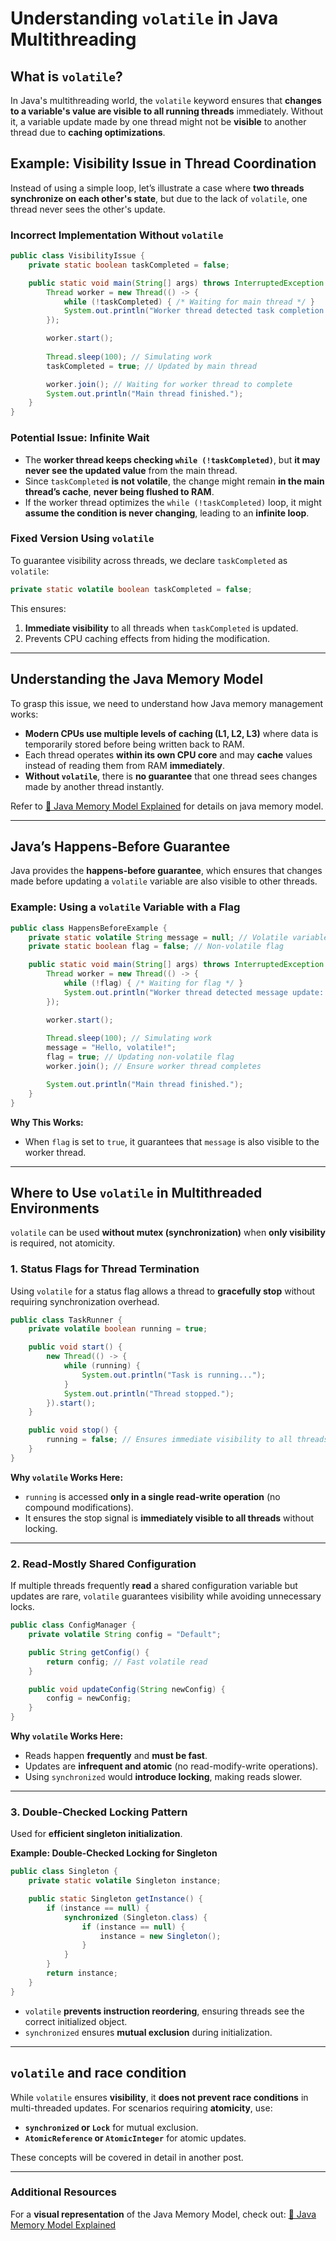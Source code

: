 
# Understanding `volatile` in Java Multithreading

## What is `volatile`?
In Java's multithreading world, the `volatile` keyword ensures that **changes to a variable's value are visible to all running threads** immediately. Without it, a variable update made by one thread might not be **visible** to another thread due to **caching optimizations**.

## Example: Visibility Issue in Thread Coordination
Instead of using a simple loop, let’s illustrate a case where **two threads synchronize on each other's state**, but due to the lack of `volatile`, one thread never sees the other's update.

### Incorrect Implementation Without `volatile`
```java
public class VisibilityIssue {
    private static boolean taskCompleted = false;

    public static void main(String[] args) throws InterruptedException {
        Thread worker = new Thread(() -> {
            while (!taskCompleted) { /* Waiting for main thread */ }
            System.out.println("Worker thread detected task completion!");
        });

        worker.start();
        
        Thread.sleep(100); // Simulating work
        taskCompleted = true; // Updated by main thread

        worker.join(); // Waiting for worker thread to complete
        System.out.println("Main thread finished.");
    }
}
```

### Potential Issue: Infinite Wait
- The **worker thread keeps checking `while (!taskCompleted)`**, but **it may never see the updated value** from the main thread.
- Since `taskCompleted` **is not volatile**, the change might remain **in the main thread’s cache**, **never being flushed to RAM**.
- If the worker thread optimizes the `while (!taskCompleted)` loop, it might **assume the condition is never changing**, leading to an **infinite loop**.

### Fixed Version Using `volatile`
To guarantee visibility across threads, we declare `taskCompleted` as `volatile`:
```java
private static volatile boolean taskCompleted = false;
```
This ensures:
1. **Immediate visibility** to all threads when `taskCompleted` is updated.
2. Prevents CPU caching effects from hiding the modification.

---

## Understanding the Java Memory Model
To grasp this issue, we need to understand how Java memory management works:
- **Modern CPUs use multiple levels of caching (L1, L2, L3)** where data is temporarily stored before being written back to RAM.
- Each thread operates **within its own CPU core** and may **cache** values instead of reading them from RAM **immediately**.
- **Without `volatile`**, there is **no guarantee** that one thread sees changes made by another thread instantly.

Refer to [🔗 Java Memory Model Explained](https://shipilev.net/blog/2014/jmm-pragmatics/) for details on java memory model.

---

## Java’s Happens-Before Guarantee
Java provides the **happens-before guarantee**, which ensures that changes made before updating a `volatile` variable are also visible to other threads.

### Example: Using a `volatile` Variable with a Flag
```java
public class HappensBeforeExample {
    private static volatile String message = null; // Volatile variable
    private static boolean flag = false; // Non-volatile flag

    public static void main(String[] args) throws InterruptedException {
        Thread worker = new Thread(() -> {
            while (!flag) { /* Waiting for flag */ }
            System.out.println("Worker thread detected message update: " + message);
        });

        worker.start();
        
        Thread.sleep(100); // Simulating work
        message = "Hello, volatile!";
        flag = true; // Updating non-volatile flag
        worker.join(); // Ensure worker thread completes

        System.out.println("Main thread finished.");
    }
}

```
**Why This Works:**
- When `flag` is set to `true`, it guarantees that `message` is also visible to the worker thread.

---

## Where to Use `volatile` in Multithreaded Environments
`volatile` can be used **without mutex (synchronization)** when **only visibility** is required, not atomicity.

### 1. Status Flags for Thread Termination
Using `volatile` for a status flag allows a thread to **gracefully stop** without requiring synchronization overhead.

```java
public class TaskRunner {
    private volatile boolean running = true;

    public void start() {
        new Thread(() -> {
            while (running) {
                System.out.println("Task is running...");
            }
            System.out.println("Thread stopped.");
        }).start();
    }

    public void stop() {
        running = false; // Ensures immediate visibility to all threads
    }
}
```
**Why `volatile` Works Here:**
- `running` is accessed **only in a single read-write operation** (no compound modifications).
- It ensures the stop signal is **immediately visible to all threads** without locking.

---

### 2. Read-Mostly Shared Configuration
If multiple threads frequently **read** a shared configuration variable but updates are rare, `volatile` guarantees visibility while avoiding unnecessary locks.

```java
public class ConfigManager {
    private volatile String config = "Default";

    public String getConfig() {
        return config; // Fast volatile read
    }

    public void updateConfig(String newConfig) {
        config = newConfig;
    }
}
```
**Why `volatile` Works Here:**
- Reads happen **frequently** and **must be fast**.
- Updates are **infrequent and atomic** (no read-modify-write operations).
- Using `synchronized` would **introduce locking**, making reads slower.

---

### 3. Double-Checked Locking Pattern
Used for **efficient singleton initialization**.

**Example: Double-Checked Locking for Singleton**
```java
public class Singleton {
    private static volatile Singleton instance;

    public static Singleton getInstance() {
        if (instance == null) { 
            synchronized (Singleton.class) { 
                if (instance == null) {
                    instance = new Singleton();
                }
            }
        }
        return instance;
    }
}
```
- `volatile` **prevents instruction reordering**, ensuring threads see the correct initialized object.
- `synchronized` ensures **mutual exclusion** during initialization.

---

##  `volatile` and race condition
While `volatile` ensures **visibility**, it **does not prevent race conditions** in multi-threaded updates.
For scenarios requiring **atomicity**, use:
- **`synchronized` or `Lock`** for mutual exclusion.
- **`AtomicReference` or `AtomicInteger`** for atomic updates.

These concepts will be covered in detail in another post.

---

### Additional Resources
For a **visual representation** of the Java Memory Model, check out:
[🔗 Java Memory Model Explained](https://shipilev.net/blog/2014/jmm-pragmatics/)
